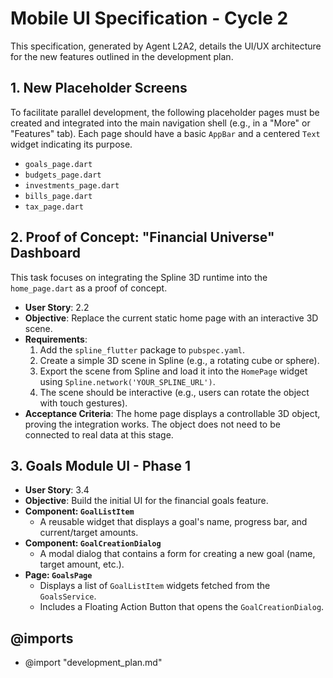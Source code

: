 # Mobile UI Specification - Cycle 2

This specification, generated by Agent L2A2, details the UI/UX architecture for the new features outlined in the development plan.

## 1. New Placeholder Screens

To facilitate parallel development, the following placeholder pages must be created and integrated into the main navigation shell (e.g., in a "More" or "Features" tab). Each page should have a basic `AppBar` and a centered `Text` widget indicating its purpose.

-   `goals_page.dart`
-   `budgets_page.dart`
-   `investments_page.dart`
-   `bills_page.dart`
-   `tax_page.dart`

## 2. Proof of Concept: "Financial Universe" Dashboard

This task focuses on integrating the Spline 3D runtime into the `home_page.dart` as a proof of concept.

-   **User Story**: 2.2
-   **Objective**: Replace the current static home page with an interactive 3D scene.
-   **Requirements**:
    1.  Add the `spline_flutter` package to `pubspec.yaml`.
    2.  Create a simple 3D scene in Spline (e.g., a rotating cube or sphere).
    3.  Export the scene from Spline and load it into the `HomePage` widget using `Spline.network('YOUR_SPLINE_URL')`.
    4.  The scene should be interactive (e.g., users can rotate the object with touch gestures).
-   **Acceptance Criteria**: The home page displays a controllable 3D object, proving the integration works. The object does not need to be connected to real data at this stage.

## 3. Goals Module UI - Phase 1

-   **User Story**: 3.4
-   **Objective**: Build the initial UI for the financial goals feature.
-   **Component: `GoalListItem`**
    -   A reusable widget that displays a goal's name, progress bar, and current/target amounts.
-   **Component: `GoalCreationDialog`**
    -   A modal dialog that contains a form for creating a new goal (name, target amount, etc.).
-   **Page: `GoalsPage`**
    -   Displays a list of `GoalListItem` widgets fetched from the `GoalsService`.
    -   Includes a Floating Action Button that opens the `GoalCreationDialog`.

## @imports
-   @import "development_plan.md" 